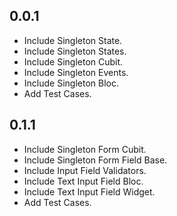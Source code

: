 ## 0.0.1

- Include Singleton State.
- Include Singleton States.
- Include Singleton Cubit.
- Include Singleton Events.
- Include Singleton Bloc.
- Add Test Cases.

## 0.1.1

- Include Singleton Form Cubit.
- Include Singleton Form Field Base.
- Include Input Field Validators.
- Include Text Input Field Bloc.
- Include Text Input Field Widget.
- Add Test Cases.
